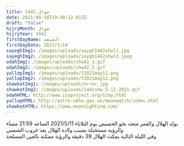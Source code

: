 ```yaml
---
title: شوال 1442
date: 2021-04-18T19:48:12.613Z
draft: "false"
hijryMonth: شوال
hijryYear: 1442
firstDayName: الجمعة
firstDayDate: 2021/5/14
sayeghImg1: /images/uploads/saygh1442shwl1.jpg
sayeghImg2: /images/uploads/saygh1442shwl2.jpeg
odahImg1: /images/uploads/shw42_1.gif
odahImg2: /images/uploads/shw42_2.gif
yallopImg1: /images/uploads/f2021may11.png
yallopImg2: /images/uploads/f2021may12.png
shawkatImg1: /images/uploads/error.jpg
shawkatImg2: /images/uploads/1442shw_5-12-2021.gif
odahHTML: http://www.icoproject.org/icop.html
yallopHTML: http://astro.ukho.gov.uk/moonwatch/index.html
shawkatHTML: https://www.moonsighting.com/
---
```

يولد الهلال والقمر متجه نحو الحضيض يوم الثلاثاء 2021/5/11 الساعه 21:59 مساء \
والرؤية مستحيلة بسبب ولادة الهلال بعد غروب الشمس\
وفي الليلة التالية يمكث الهلال 39 دقيقة والرؤية ممكنة بالعين المسلحة